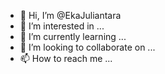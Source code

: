 - 👋 Hi, I’m @EkaJuliantara
- 👀 I’m interested in ...
- 🌱 I’m currently learning ...
- 💞️ I’m looking to collaborate on ...
- 📫 How to reach me ...

<!---
EkaJuliantara/EkaJuliantara is a ✨ special ✨ repository because its `README.md` (this file) appears on your GitHub profile.
You can click the Preview link to take a look at your changes.
--->
